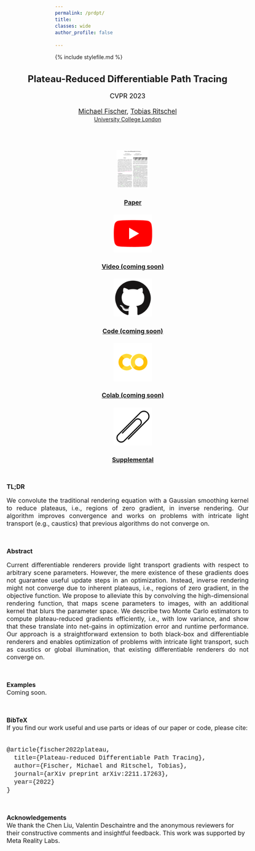 ```yaml
---
permalink: /prdpt/
title: 
classes: wide
author_profile: false

---
```


{% include stylefile.md %}

<body>
<div style="margin-left: -25%; font-size:16px">

<div class="grey-box">
<br>
    <p style="margin: 0 auto; text-align: center;">
    <span style="font-size: 24px;"><b>Plateau-Reduced Differentiable Path Tracing</b></span> <br><br>
    <span style="font-size: 17px; color: black">CVPR 2023</span><br><br>
    <span style="font-size: 17px;"><a href="https://mfischer-ucl.github.io/">Michael Fischer</a>, <a href="https://www.homepages.ucl.ac.uk/~ucactri/">Tobias Ritschel</a></span><br>
    <a style="font-size: 14px;" href="https://www.ucl.ac.uk/">University College London</a>
</p>
<br>
</div>


<div class="row" style="margin: 50px 0 50px 0">
    <div style="display: inline">
        <ul style="list-style: none; text-align: center">
            <li class="horizItem">
                <a href="/assets/prdpt_main.pdf" download="plateaureduced_diff_pt.pdf">
                <img src="/assets/images/prdpt/paperfront.png" style="height: 100px"><br>
                    <h4><strong>Paper</strong></h4>
                </a>
            </li>
            <li class="horizItem">
                <a href="/prdpt">
                <img src="/assets/images/youtube_icon_red.png" style="height: 100px"><br>
                    <h4><strong>Video (coming soon)</strong></h4>
                </a>
            </li>
            <li class="horizItem">
                <a href="/prdpt">
                <img src="/assets/images/gh_icon.png" style="height: 100px"><br>
                    <h4><strong>Code (coming soon)</strong></h4>
                </a>
            </li>
            <li class="horizItem">
                <a href="/prdpt">
                <img src="/assets/images/colablogo.png" style="height: 100px"><br>
                    <h4><strong>Colab (coming soon)</strong></h4>
                </a>
            </li>
            <li class="horizItem">
                <a href="/assets/prdpt_suppl.pdf" download="plateaureduced_diff_pt_suppl.pdf">
                <img src="/assets/images/paperclip.png" style="height: 100px"><br>
                    <h4><strong>Supplemental</strong></h4>
                </a>
            </li>
        </ul>
    </div>
</div>

<b>TL;DR</b><br>
<p style="text-align: justify">
We convolute the traditional rendering equation with a Gaussian smoothing kernel to reduce plateaus, i.e., regions of zero gradient, in inverse 
rendering. Our algorithm improves convergence and works on problems with intricate light transport (e.g., caustics) that previous algorithms
do not converge on.</p> <br>


<b>Abstract</b><br>
<p style="text-align: justify">
Current differentiable renderers provide light transport
gradients with respect to arbitrary scene parameters. However,
the mere existence of these gradients does not guarantee
useful update steps in an optimization. Instead, inverse
rendering might not converge due to inherent plateaus, i.e.,
regions of zero gradient, in the objective function. We propose
to alleviate this by convolving the high-dimensional
rendering function, that maps scene parameters to images,
with an additional kernel that blurs the parameter
space. We describe two Monte Carlo estimators to compute
plateau-reduced gradients efficiently, i.e., with low variance,
and show that these translate into net-gains in optimization
error and runtime performance. Our approach
is a straightforward extension to both black-box and differentiable
renderers and enables optimization of problems
with intricate light transport, such as caustics or global
illumination, that existing differentiable renderers do not
converge on.</p><br>

<b>Examples</b><br>
Coming soon. <br>

<!-- ({% include jsapplet.md %}) -->

<br>

<b>BibTeX</b><br>
If you find our work useful and use parts or ideas of our paper or code, please cite: <br> <br>
<p class="cite-box">
    <span style="font-family: Lucida Console, Courier New, monospace"> 
        @article{fischer2022plateau, <br>
            &nbsp;&nbsp;title={Plateau-reduced Differentiable Path Tracing}, <br> 
            &nbsp;&nbsp;author={Fischer, Michael and Ritschel, Tobias}, <br>
            &nbsp;&nbsp;journal={arXiv preprint arXiv:2211.17263}, <br>
            &nbsp;&nbsp;year={2022} <br>
        }
     </span>
</p> <br>

<b>Acknowledgements</b><br>
We thank the Chen Liu, Valentin Deschaintre and the anonymous reviewers for their constructive comments and insightful 
feedback. This work was supported by Meta Reality Labs. 

</div>
</body>